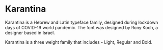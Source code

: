 # Karantina

Karantina is a Hebrew and Latin typeface family, designed during lockdown days of COVID-19 world pandemic.
The font was designed by Rony Koch, a designer based in Israel.

Karantina is a three weight family that includes - Light, Regular and Bold.
